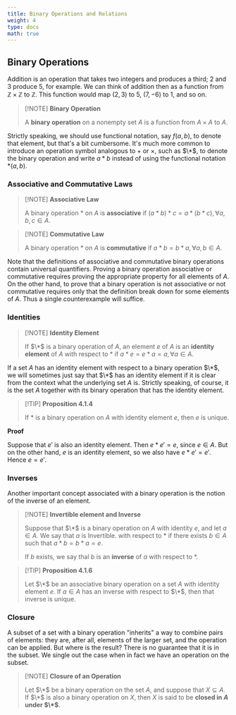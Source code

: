 ```yaml
---
title: Binary Operations and Relations
weight: 4
type: docs
math: true
---
```


## Binary Operations

Addition is an operation that takes two integers and produces a third; $2$ and $3$ produce $5$, for example. We can think of addition then as a function from $\mathbb{Z} \times \mathbb{Z}$ to $\mathbb{Z}$. This function would map $(2, 3)$ to $5$, $(7, -6)$ to $1$, and so on.

> [!NOTE] **Binary Operation**
>
> A **binary operation** on a nonempty set $A$ is a function from $A \times A$ to $A$.

Strictly speaking, we should use functional notation, say $f(a, b)$, to denote that element, but that's a bit cumbersome. It's much more common to introduce an operation symbol analogous to $+$ or $\times$, such as $\*$, to denote the binary operation and write $a * b$ instead of using the functional notation $*(a, b)$.

### Associative and Commutative Laws

> [!NOTE] **Associative Law**
>
> A binary operation $*$ on $A$ is **associative** if $(a * b) * c = a * (b * c), \forall a, b, c \in A$.

> [!NOTE] **Commutative Law**
>
> A binary operation $*$ on $A$ is **commutative** if $a * b = b * a, \forall a, b \in A$.

Note that the definitions of associative and commutative binary operations contain universal quantifiers. Proving a binary operation associative or commutative requires proving the appropriate property for all elements of $A$. On the other hand, to prove that a binary operation is not associative or not commutative requires only that the definition break down for some elements of $A$. Thus a single counterexample will suffice.

### Identities

> [!NOTE] **Identity Element**
>
> If $\*$ is a binary operation of $A$, an element $e$ of $A$ is an **identity element** of $A$ with respect to $*$ if $a * e = e * a = a, \forall a \in A$.

If a set $A$ has an identity element with respect to a binary operation $\*$, we will sometimes just say that $\*$ has an identity element if it is clear from the context what the underlying set $A$ is. Strictly speaking, of course, it is the set $A$ together with its binary operation that has the identity element.

> [!TIP] **Proposition 4.1.4**
>
> If $*$ is a binary operation on $A$ with identity element $e$, then $e$ is unique.

**Proof**

Suppose that $e'$ is also an identity element. Then $e * e' = e$, since $e \in A$. But on the other hand, $e$ is an identity element, so we also have $e * e' = e'$. Hence $e = e'$.

### Inverses

Another important concept associated with a binary operation is the notion of the inverse of an element.

> [!NOTE] **Invertible element and Inverse**
>
> Suppose that $\*$ is a binary operation on $A$ with identity $e$, and let $a \in A$. We say that $a$ is Invertible. with respect to $*$ if there exists $b \in A$ such that $a * b = b * a = e$.
>
> If $b$ exists, we say thal $b$ is an **inverse** of $a$ with respect to $*$.

> [!TIP] **Proposition 4.1.6**
>
> Let $\*$ be an associative binary operation on a set $A$ with identity element $e$. If $a \in A$ has an inverse with respect to $\*$, then that inverse is unique.

### Closure

A subset of a set with a binary operation "inherits" a way to combine pairs of elements: they are, after all, elements of the larger set, and the operation can be applied. But where is the result? There is no guarantee that it is in the subset. We single out the case when in fact we have an operation on the subset.

> [!NOTE] **Closure of an Operation**
>
> Let $\*$ be a binary operation on the set $A$, and suppose that $X \subseteq A$. If $\*$ is also a binary operation on $X$, then $X$ is said to be **closed in $A$ under $\*$**.
